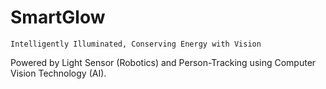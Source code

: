 # SmartGlow

`Intelligently Illuminated, Conserving Energy with Vision`

Powered by Light Sensor (Robotics) and Person-Tracking using Computer Vision Technology (AI). 